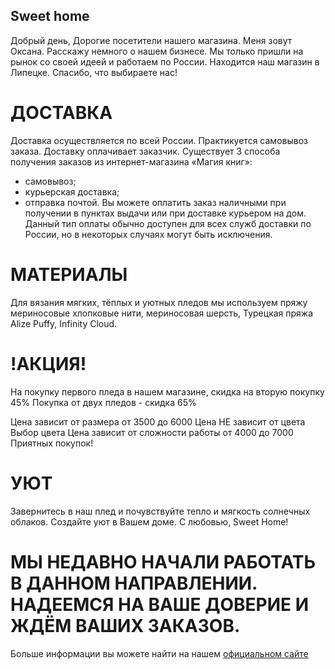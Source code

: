 ## Sweet home
Добрый день, Дорогие посетители нашего магазина. Меня зовут Оксана. Расскажу немного о нашем бизнесе. Мы только пришли на рынок со своей идеей и работаем по России. Находится наш магазин в Липецке. Спасибо, что выбираете нас!
# ДОСТАВКА
Доставка осуществляется по всей России. Практикуется самовывоз заказа. Доставку оплачивает заказчик. Существует 3 способа получения заказов из интернет-магазина «Магия книг»:
- самовывоз;
- курьерская доставка;
- отправка почтой.
Вы можете оплатить заказ наличными при получении в пунктах выдачи или при доставке курьером на дом. Данный тип оплаты обычно доступен для всех служб доставки по России, но в некоторых случаях могут быть исключения.
# МАТЕРИАЛЫ
Для вязания мягких, тёплых и уютных пледов мы используем пряжу мериносовые хлопковые нити, мериносовая шерсть, Турецкая пряжа Alize Puffy, Infinity Cloud.
# !АКЦИЯ!
На покупку первого пледа в нашем магазине, скидка на вторую покупку 45% Покупка от двух пледов - скидка 65%

Цена зависит от размера от 3500 до 6000 Цена НЕ зависит от цвета Выбор цвета Цена зависит от сложности работы от 4000 до 7000
Приятных покупок!
# УЮТ
Завернитесь в наш плед и почувствуйте тепло и мягкость солнечных облаков. Создайте уют в Вашем доме. С любовью, Sweet Home!
# МЫ НЕДАВНО НАЧАЛИ РАБОТАТЬ В ДАННОМ НАПРАВЛЕНИИ. НАДЕЕМСЯ НА ВАШЕ ДОВЕРИЕ И ЖДЁМ ВАШИХ ЗАКАЗОВ.
Больше информации вы можете найти на нашем [официальном сайте](https://sites.google.com/view/sweeetyhome)
